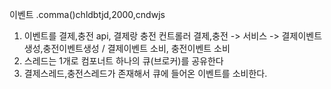 이벤트 .comma()chldbtjd,2000,cndwjs

1. 이벤트를 결제,충전 api, 결제랑 충전  컨트롤러 결제,충전 -> 서비스 -> 결제이벤트 생성,충전이벤트생성 / 결제이벤트 소비, 충전이벤트 소비
2. 스레드는 1개로 컴포너트 하나의 큐(브로커)를 공유한다
3. 결제스레드,충전스레드가 존재해서 큐에 들어온 이벤트를 소비한다.
